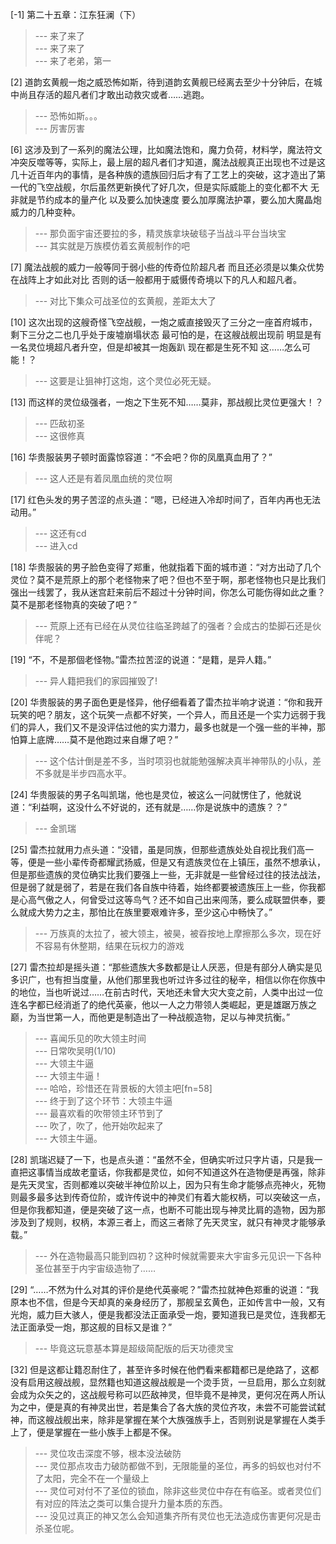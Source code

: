 
[-1] 第二十五章：江东狂澜（下）
>--- 来了来了<br>
>--- 来了来了<br>
>--- 来了老弟，第一<br>

[2] 道韵玄黄舰一炮之威恐怖如斯，待到道韵玄黄舰已经离去至少十分钟后，在城中尚且存活的超凡者们才敢出动救灾或者……逃跑。
>--- 恐怖如斯。。。<br>
>--- 厉害厉害<br>

[6] 这涉及到了一系列的魔法公理，比如魔法饱和，魔力负荷，材料学，魔法符文冲突反噬等等，实际上，最上层的超凡者们才知道，魔法战舰真正出现也不过是这几十近百年内的事情，是各种族的遗族回归后才有了工艺上的突破，这才造出了第一代的飞空战舰，尔后虽然更新换代了好几次，但是实际威能上的变化都不大 无非就是节约成本的量产化 以及要么加快速度 要么加厚魔法护罩，要么加大魔晶炮威力的几种变种。
>--- 那负面宇宙还要拉的多，精灵族拿块破毯子当战斗平台当块宝<br>
>--- 其实就是万族模仿着玄黄舰制作的吧<br>

[7] 魔法战舰的威力一般等同于弱小些的传奇位阶超凡者 而且还必须是以集众优势在战阵上才如此对比 否则的话一般都用于威慑传奇境以下的凡人和超凡者。
>--- 对比下集众可战圣位的玄黄舰，差距太大了<br>

[10] 这次出现的这艘奇怪飞空战舰，一炮之威直接毁灭了三分之一座首府城市，剩下三分之二也几乎处于废墟崩塌状态 最可怕的是，在这艘战舰出现前 明显是有一名灵位境超凡者升空，但是却被其一炮轰趴 现在都是生死不知 这……怎么可能！？
>--- 这要是让狙神打这炮，这个灵位必死无疑。<br>

[13] 而这样的灵位级强者，一炮之下生死不知……莫非，那战舰比灵位更强大！？
>--- 匹敌初圣<br>
>--- 这很修真<br>

[16] 华贵服装男子顿时面露惊容道：“不会吧？你的凤凰真血用了？”
>--- 这人还是有着凤凰血统的灵位啊<br>

[17] 红色头发的男子苦涩的点头道：“嗯，已经进入冷却时间了，百年内再也无法动用。”
>--- 这还有cd<br>
>--- 进入cd<br>

[18] 华贵服装的男子脸色变得了郑重，他就指着下面的城市道：“对方出动了几个灵位？莫不是荒原上的那个老怪物来了吧？但也不至于啊，那老怪物也只是比我们强出一线罢了，我从迷宫赶来前后不超过十分钟时间，你怎么可能伤得如此之重？莫不是那老怪物真的突破了吧？”
>--- 荒原上还有已经在从灵位往临圣跨越了的强者？会成古的垫脚石还是伙伴呢？<br>

[19] “不，不是那個老怪物。”雷杰拉苦涩的说道：“是籍，是异人籍。”
>--- 异人籍把我们的家园摧毁了!<br>

[20] 华贵服装的男子面色更是怪异，他仔细看着了雷杰拉半响才说道：“你和我开玩笑的吧？朋友，这个玩笑一点都不好笑，一个异人，而且还是一个实力远弱于我们的异人，我们又不是没评估过他的实力潜力，最多也就是一个强一些的半神，那怕算上底牌……莫不是他跑过来自爆了吧？”
>--- 这个估计倒是差不多，当时项羽也就能勉强解决真半神带队的小队，差不多就是半步四高水平。<br>

[24] 华贵服装的男子名叫凯瑞，他也是灵位，被这么一问就愣住了，他就说道：“利益啊，这没什么不好说的，还有就是……你是说族中的遗族？？”
>--- 金凯瑞<br>

[25] 雷杰拉就用力点头道：“没错，虽是同族，但那些遗族处处自视比我们高一等，便是一些小辈传奇都耀武扬威，但是又有遗族灵位在上镇压，虽然不想承认，但是那些遗族的灵位确实比我们要强上一些，无非就是一些曾经过往的技法战法，但是弱了就是弱了，若是在我们各自族中待着，始终都要被遗族压上一些，你我都是心高气傲之人，何曾受过这等鸟气？还不如自己出来闯荡，要么成联盟供奉，要么就成大势力之主，那怕比在族里要艰难许多，至少这心中畅快了。”
>--- 万族真的太拉了，被大领主，被昊，被昋按地上摩擦那么多次，现在好不容易有休整期，结果在玩权力的游戏<br>

[27] 雷杰拉却是摇头道：“那些遗族大多数都是让人厌恶，但是有部分人确实是见多识广，也有担当度量，从他们那里我也听过许多过往的秘辛，相信以你在你族中的地位，当也听说过……在前古时代，天地还未曾大灾大变之前，人类中出过一位连名字都已经消逝了的绝代英豪，他以一人之力带领人类崛起，更是雄踞万族之巅，为当世第一人，而他更是制造出了一种战舰造物，足以与神灵抗衡。”
>--- 喜闻乐见的吹大领主时间<br>
>--- 日常吹吴明(1/10)<br>
>--- 大领主牛逼<br>
>--- 大领主牛逼！<br>
>--- 哈哈，珍惜还在背景板的大领主吧[fn=58]<br>
>--- 终于到了这个环节：大领主牛逼<br>
>--- 最喜欢看的吹带领主环节到了<br>
>--- 吹了，吹了，他开始吹起来了<br>
>--- 大领主牛逼。<br>

[28] 凯瑞迟疑了一下，也是点头道：“虽然不全，但确实听过只字片语，只是我一直把这事情当成故老童话，你我都是灵位，如何不知道这外在造物便是再强，除非是先天灵宝，否则都难以突破半神位阶以上，因为只有生命才能够点亮神火，死物则最多最多达到传奇位阶，或许传说中的神灵们有着大能权柄，可以突破这一点，但是你我都知道，便是突破了这一点，也断不可能出现与神灵比肩的造物，因为那涉及到了规则，权柄，本源三者上，而这三者除了先天灵宝，就只有神灵才能够承载。”
>--- 外在造物最高只能到四初？这种时候就需要来大宇宙多元见识一下各种圣位甚至于内宇宙级造物了……<br>

[29] “……不然为什么对其的评价是绝代英豪呢？”雷杰拉就神色郑重的说道：“我原本也不信，但是今天却真的亲身经历了，那舰呈玄黄色，正如传言中一般，又有光炮，威力巨大骇人，便是我都没法正面承受一炮，要知道我已是灵位，连我都无法正面承受一炮，那这舰的目标又是谁？”
>--- 毕竟这玩意基本算是超级简配版的后天功德灵宝<br>

[32] 但是这都让籍忍耐住了，甚至许多时候在他們看来都籍都已是绝路了，这都没有启用这艘战舰，显然籍也知道这艘战舰是一个烫手货，一旦启用，那么立刻就会成为众矢之的，这战舰号称可以匹敌神灵，但毕竟不是神灵，更何况在两人所认为之中，便是真的有神灵出世，若是集合了各大族的灵位齐攻，未尝不可能尝试弑神，而这艘战舰出来，除非是掌握在某个大族强族手上，否则别说是掌握在人类手上了，便是掌握在一些小族手上都是不保。
>--- 灵位攻击深度不够，根本没法破防<br>
>--- 灵位那点攻击力破防都做不到，无限能量的圣位，再多的蚂蚁也对付不了太阳，完全不在一个量级上<br>
>--- 灵位可对付不了圣位的锁血，除非这些灵位中存在有临圣。或者灵位们有对应的阵法之类可以集合提升力量本质的东西。<br>
>--- 没见过真正的神又怎么会知道集齐所有灵位也无法造成伤害更何况是击杀圣位呢。<br>
